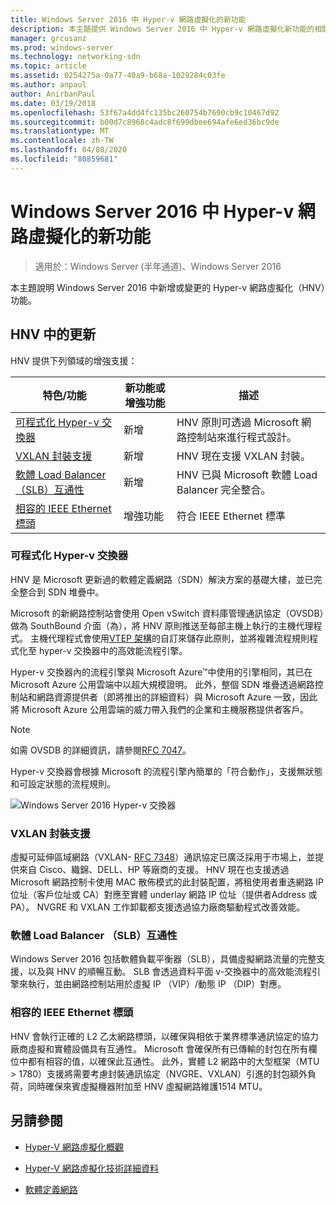 ```yaml
---
title: Windows Server 2016 中 Hyper-v 網路虛擬化的新功能
description: 本主題提供 Windows Server 2016 中 Hyper-v 網路虛擬化新功能的相關資訊
manager: grcusanz
ms.prod: windows-server
ms.technology: networking-sdn
ms.topic: article
ms.assetid: 0254275a-0a77-40a9-b68a-1029284c03fe
ms.author: anpaul
author: AnirbanPaul
ms.date: 03/19/2018
ms.openlocfilehash: 53f67a4dd4fc135bc260754b7690cb9c10467d92
ms.sourcegitcommit: b00d7c8968c4adc8f699dbee694afe6ed36bc9de
ms.translationtype: MT
ms.contentlocale: zh-TW
ms.lasthandoff: 04/08/2020
ms.locfileid: "80859681"
---
```

# <a name="whats-new-in-hyper-v-network-virtualization-in-windows-server-2016"></a>Windows Server 2016 中 Hyper-v 網路虛擬化的新功能

>適用於：Windows Server (半年通道)、Windows Server 2016

本主題說明 Windows Server 2016 中新增或變更的 Hyper-v 網路虛擬化（HNV）功能。  
  
## <a name="updates-in-hnv"></a><a name="BKMK_IPAM2012R2"></a>HNV 中的更新  
HNV 提供下列領域的增強支援：  
  
|特色/功能|新功能或增強功能|描述|  
|--------------------------|-------------------|---------------|  
|[可程式化 Hyper-v 交換器](../../../sdn/technologies/hyper-v-network-virtualization/../../../sdn/technologies/hyper-v-network-virtualization/../../../sdn/technologies/hyper-v-network-virtualization/../../../sdn/technologies/hyper-v-network-virtualization/whats-new-hyperv-network-virtualization-windows-server.md#SDN)|新增|HNV 原則可透過 Microsoft 網路控制站來進行程式設計。|  
|[VXLAN 封裝支援](../../../sdn/technologies/hyper-v-network-virtualization/../../../sdn/technologies/hyper-v-network-virtualization/../../../sdn/technologies/hyper-v-network-virtualization/../../../sdn/technologies/hyper-v-network-virtualization/whats-new-hyperv-network-virtualization-windows-server.md#VXLAN)|新增|HNV 現在支援 VXLAN 封裝。|  
|[軟體 Load Balancer （SLB）互通性](../../../sdn/technologies/hyper-v-network-virtualization/../../../sdn/technologies/hyper-v-network-virtualization/../../../sdn/technologies/hyper-v-network-virtualization/../../../sdn/technologies/hyper-v-network-virtualization/whats-new-hyperv-network-virtualization-windows-server.md#SLB)|新增|HNV 已與 Microsoft 軟體 Load Balancer 完全整合。|  
|[相容的 IEEE Ethernet 標頭](../../../sdn/technologies/hyper-v-network-virtualization/../../../sdn/technologies/hyper-v-network-virtualization/../../../sdn/technologies/hyper-v-network-virtualization/../../../sdn/technologies/hyper-v-network-virtualization/whats-new-hyperv-network-virtualization-windows-server.md#L2)|增強功能|符合 IEEE Ethernet 標準|  
  
### <a name="programmable-hyper-v-switch"></a><a name="SDN"></a>可程式化 Hyper-v 交換器  
HNV 是 Microsoft 更新過的軟體定義網路（SDN）解決方案的基礎大樓，並已完全整合到 SDN 堆疊中。  
  
Microsoft 的新網路控制站會使用 Open vSwitch 資料庫管理通訊協定（OVSDB）做為 SouthBound 介面（為），將 HNV 原則推送至每部主機上執行的主機代理程式。 主機代理程式會使用[VTEP 架構](https://github.com/openvswitch/ovs/blob/master/vtep/vtep.ovsschema)的自訂來儲存此原則，並將複雜流程規則程式化至 hyper-v 交換器中的高效能流程引擎。  
  
Hyper-v 交換器內的流程引擎與 Microsoft Azure&trade;中使用的引擎相同，其已在 Microsoft Azure 公用雲端中以超大規模證明。 此外，整個 SDN 堆疊透過網路控制站和網路資源提供者（即將推出的詳細資料）與 Microsoft Azure 一致，因此將 Microsoft Azure 公用雲端的威力帶入我們的企業和主機服務提供者客戶。  
  
> [!NOTE]  
> 如需 OVSDB 的詳細資訊，請參閱[RFC 7047](https://www.rfc-editor.org/info/rfc7047)。  
  
Hyper-v 交換器會根據 Microsoft 的流程引擎內簡單的「符合動作」，支援無狀態和可設定狀態的流程規則。  
 
![Windows Server 2016 Hyper-v 交換器](../../../media/what-s-new-in-hyper-v-network-virtualization-in-windows-server/HNVOverview.png)  
  
### <a name="vxlan-encapsulation-support"></a><a name="VXLAN"></a>VXLAN 封裝支援  
虛擬可延伸區域網路（VXLAN- [RFC 7348](https://www.rfc-editor.org/info/rfc7348)）通訊協定已廣泛採用于市場上，並提供來自 Cisco、織錦、DELL、HP 等廠商的支援。 HNV 現在也支援透過 Microsoft 網路控制卡使用 MAC 散佈模式的此封裝配置，將租使用者重迭網路 IP 位址（客戶位址或 CA）對應至實體 underlay 網路 IP 位址（提供者Address 或 PA）。 NVGRE 和 VXLAN 工作卸載都支援透過協力廠商驅動程式改善效能。  
  
### <a name="software-load-balancer-slb-interoperability"></a><a name="SLB"></a>軟體 Load Balancer （SLB）互通性  
Windows Server 2016 包括軟體負載平衡器（SLB），具備虛擬網路流量的完整支援，以及與 HNV 的順暢互動。 SLB 會透過資料平面 v-交換器中的高效能流程引擎來執行，並由網路控制站用於虛擬 IP （VIP）/動態 IP （DIP）對應。  
  
### <a name="compliant-ieee-ethernet-headers"></a><a name="L2"></a>相容的 IEEE Ethernet 標頭  
HNV 會執行正確的 L2 乙太網路標頭，以確保與相依于業界標準通訊協定的協力廠商虛擬和實體設備具有互通性。 Microsoft 會確保所有已傳輸的封包在所有欄位中都有相容的值，以確保此互通性。 此外，實體 L2 網路中的大型框架（MTU > 1780）支援將需要考慮封裝通訊協定（NVGRE、VXLAN）引進的封包額外負荷，同時確保來賓虛擬機器附加至 HNV 虛擬網路維護1514 MTU。  
  
## <a name="see-also"></a>另請參閱  
  
-   [Hyper-V 網路虛擬化概觀](hyperv-network-virtualization-overview-windows-server.md)  
  
-   [Hyper-V 網路虛擬化技術詳細資料](hyperv-network-virtualization-technical-details-windows-server.md)  
  
-   [軟體定義網路](../../Software-Defined-Networking--SDN-.md)  
  